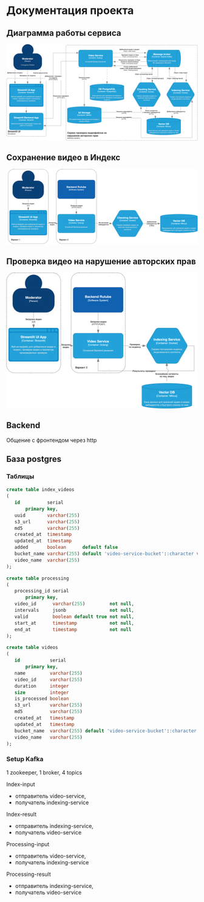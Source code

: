 # Документация проекта

## Диаграмма работы сервиса
![service](assets/service.png)


## Сохранение видео в Индекс
![service](assets/add_to_index.png)



## Проверка видео на нарушение авторских прав
![service](assets/check_by_index.png)


## Backend
Общение с фронтендом через http

## База postgres
### Таблицы
```SQL
create table index_videos
(
   id          serial
       primary key,
   uuid        varchar(255)                                                   not null,
   s3_url      varchar(255)                                                   not null,
   md5         varchar(255)                                                   not null,
   created_at  timestamp                                                      not null,
   updated_at  timestamp                                                      not null,
   added       boolean      default false                                     not null,
   bucket_name varchar(255) default 'video-service-bucket'::character varying not null,
   video_name  varchar(255)                                                   not null
);
```


```SQL
create table processing
(
   processing_id serial
       primary key,
   video_id      varchar(255)         not null,
   intervals     jsonb                not null,
   valid         boolean default true not null,
   start_at      timestamp            not null,
   end_at        timestamp            not null
);
```

```SQL
create table videos
(
   id           serial
       primary key,
   name         varchar(255)                                                   not null,
   video_id     varchar(255)                                                   not null,
   duration     integer                                                        not null,
   size         integer                                                        not null,
   is_processed boolean                                                        not null,
   s3_url       varchar(255)                                                   not null,
   md5          varchar(255)                                                   not null,
   created_at   timestamp                                                      not null,
   updated_at   timestamp                                                      not null,
   bucket_name  varchar(255) default 'video-service-bucket'::character varying not null,
   video_name   varchar(255)                                                   not null
);
```


### Setup Kafka
1 zookeeper, 1 broker, 4 topics

Index-input
- отправитель video-service,
- получатель indexing-service

Index-result
- отправитель indexing-service,
- получатель video-service

Processing-input
- отправитель video-service,
- получатель indexing-service

Processing-result
- отправитель indexing-service,
- получатель video-service
